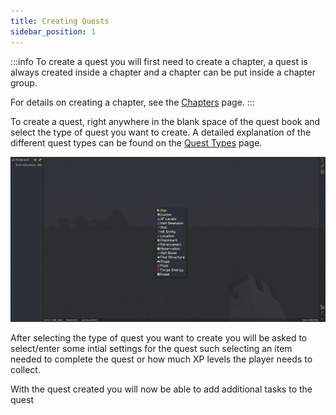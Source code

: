 ```yaml
---
title: Creating Quests
sidebar_position: 1
---
```


:::info
To create a quest you will first need to create a chapter, a quest is always created inside a chapter and a chapter can
be put inside a chapter group.

For details on creating a chapter, see the [Chapters](../Chapters/index.md) page.
:::

To create a quest, right anywhere in the blank space of the quest book and select the type of quest you want to create.
A detailed explanation of the different quest types can be found on the [Quest Types](./Types.md) page.

![Create Quest](../../../../_assets/images/quests/create-a-quest.webp)

After selecting the type of quest you want to create you will be asked to select/enter some intial settings for the quest such
selecting an item needed to complete the quest or how much XP levels the player needs to collect.

With the quest created you will now be able to add additional tasks to the quest

